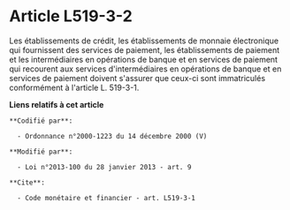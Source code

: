 # Article L519-3-2

Les établissements de crédit, les établissements de monnaie électronique qui fournissent des services de paiement, les
établissements de paiement et les intermédiaires en opérations de banque et en services de paiement qui recourent aux
services d'intermédiaires en opérations de banque et en services de paiement doivent s'assurer que ceux-ci sont immatriculés
conformément à l'article L. 519-3-1.

**Liens relatifs à cet article**

	**Codifié par**:

	  - Ordonnance n°2000-1223 du 14 décembre 2000 (V)

	**Modifié par**:

	  - Loi n°2013-100 du 28 janvier 2013 - art. 9

	**Cite**:

	  - Code monétaire et financier - art. L519-3-1
